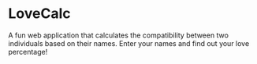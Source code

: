 # LoveCalc
A fun web application that calculates the compatibility between two individuals based on their names. Enter your names and find out your love percentage!
